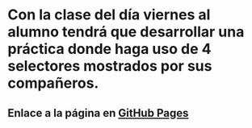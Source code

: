 # **Con la clase del día viernes al alumno tendrá que desarrollar una práctica donde haga uso de 4 selectores mostrados por sus compañeros.** 

## Enlace a la página en [GitHub Pages](https://angelblk.github.io/ProgramacionWeb/)
